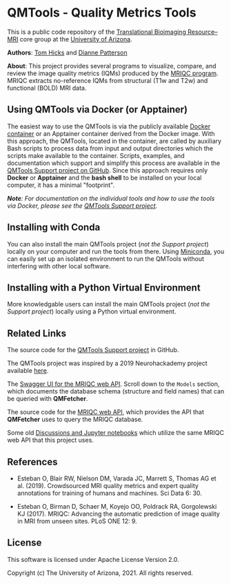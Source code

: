 ﻿# QMTools - Quality Metrics Tools

This is a public code repository of the [Translational Bioimaging Resource–MRI](https://research.arizona.edu/facilities/core-facilities/translational-bioimaging-resource-mri) core group at the [University of Arizona](https://www.arizona.edu/).

**Authors**: [Tom Hicks](https://github.com/hickst) and [Dianne Patterson](https://github.com/dkp)

**About**: This project provides several programs to visualize, compare, and review the image quality metrics (IQMs) produced by the [MRIQC program](https://github.com/poldracklab/mriqc). MRIQC extracts no-reference IQMs from structural (T1w and T2w) and functional (BOLD) MRI data.

## Using QMTools via Docker (or Apptainer)

The easiest way to use the QMTools is via the publicly available [Docker container](https://hub.docker.com/repository/docker/hickst/qmtools) or an Apptainer container derived from the Docker image. With this approach, the QMTools, located in the container, are called by auxiliary Bash scripts to process data from input and output directories which the scripts make available to the container. Scripts, examples, and documentation which support and simplify this process are available in the [QMTools Support project on GitHub](https://github.com/hickst/qmtools-support). Since this approach requires only **Docker** or **Apptainer** and the **bash shell** to be installed on your local computer, it has a minimal "footprint".

***Note**: For documentation on the individual tools and how to use the tools via Docker, please see the [QMTools Support project](https://github.com/hickst/qmtools-support).*

## Installing with Conda

You can also install the main QMTools project (*not the Support project*) locally on your computer and run the tools from there. Using [Miniconda](https://docs.conda.io/en/latest/miniconda.html), you can easily set up an isolated environment to run the QMTools without interfering with other local software.

## Installing with a Python Virtual Environment

More knowledgable users can install the main QMTools project (*not the Support project*) locally using a Python virtual environment.

## Related Links

The source code for the [QMTools Support project](https://github.com/hickst/qmtools-support) in GitHub.

The QMTools project was inspired by a 2019 Neurohackademy project available [here](https://github.com/elizabethbeard/mriqception).

The [Swagger UI for the MRIQC web API](https://mriqc.nimh.nih.gov). Scroll down to the `Models` section, which documents the database schema (structure and field names) that can be queried with **QMFetcher**.

The source code for the [MRIQC web API](https://github.com/nipreps/mriqcwebapi), which provides the API that **QMFetcher** uses to query the MRIQC database.

Some old [Discussions and Jupyter notebooks](https://www.kaggle.com/chrisfilo/mriqc/code) which utilize the same MRIQC web API that this project uses.

## References

- Esteban O, Blair RW, Nielson DM, Varada JC, Marrett S, Thomas AG et al. (2019). Crowdsourced MRI quality metrics and expert quality annotations for training of humans and machines. Sci Data 6: 30.

- Esteban O, Birman D, Schaer M, Koyejo OO, Poldrack RA, Gorgolewski KJ (2017). MRIQC: Advancing the automatic prediction of image quality in MRI from unseen sites. PLoS ONE 12: 9.

## License

This software is licensed under Apache License Version 2.0.

Copyright (c) The University of Arizona, 2021. All rights reserved.
